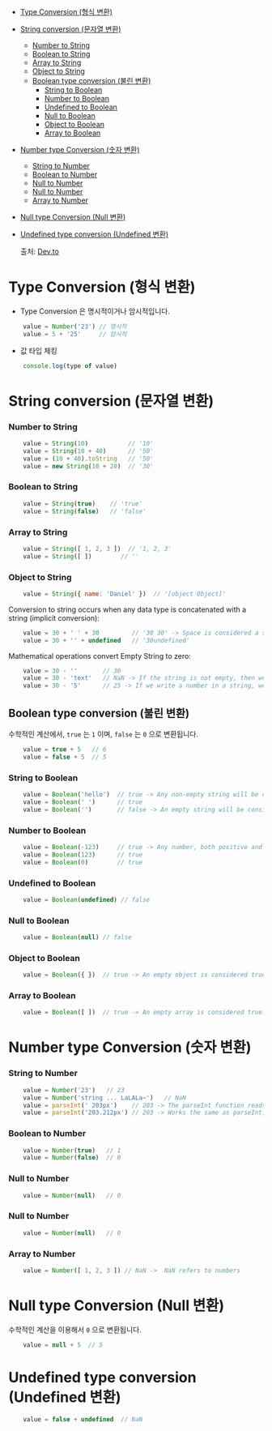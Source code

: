 - [Type Conversion (형식 변환)](#type-conversion-형식-변환)
- [String conversion (문자열 변환)](#string-conversion-문자열-변환)
    - [Number to String](#number-to-string)
    - [Boolean to String](#boolean-to-string)
    - [Array to String](#array-to-string)
    - [Object to String](#object-to-string)
  - [Boolean type conversion (불린 변환)](#boolean-type-conversion-불린-변환)
    - [String to Boolean](#string-to-boolean)
    - [Number to Boolean](#number-to-boolean)
    - [Undefined to Boolean](#undefined-to-boolean)
    - [Null to Boolean](#null-to-boolean)
    - [Object to Boolean](#object-to-boolean)
    - [Array to Boolean](#array-to-boolean)
- [Number type Conversion (숫자 변환)](#number-type-conversion-숫자-변환)
    - [String to Number](#string-to-number)
    - [Boolean to Number](#boolean-to-number)
    - [Null to Number](#null-to-number)
    - [Null to Number](#null-to-number-1)
    - [Array to Number](#array-to-number)
- [Null type Conversion (Null 변환)](#null-type-conversion-null-변환)
- [Undefined type conversion (Undefined 변환)](#undefined-type-conversion-undefined-변환)

    출처: [Dev.to](https://dev.to/danielkrupnyy/javascript-basic-type-conversion-cheat-sheet-1gg4#string-conversion)


# Type Conversion (형식 변환)

* Type Conversion 은 명시적이거나 암시적입니다.

``` js
    value = Number('23') // 명시적
    value = 5 + '25'     // 암시적
```

* 값 타입 체킹

``` js
    console.log(type of value)
```

# String conversion (문자열 변환)

### Number to String
``` js
    value = String(10)           // '10'
    value = String(10 + 40)      // '50'
    value = (10 + 40).toString   // '50'
    value = new String(10 + 20)  // '30'
```

### Boolean to String

``` js
    value = String(true)    // 'true'
    value = String(false)   // 'false'
```

### Array to String

``` js
    value = String([ 1, 2, 3 ])  // '1, 2, 3'
    value = String([ ])        // ''
```

### Object to String

``` js
    value = String({ name: 'Daniel' })  // '[object Object]'
```

Conversion to string occurs when any data type is concatenated with a string (implicit conversion):

``` js
    value = 30 + ' ' + 30         // '30 30' -> Space is considered a symbol
    value = 30 + '' + undefined   // '30undefined'
```

Mathematical operations convert Empty String to zero:

``` js
    value = 30 - ''       // 30
    value = 30 - 'text'   // NaN -> If the string is not empty, then we will get NaN - calculation error.
    value = 30 - '5'      // 25 -> If we write a number in a string, we will get a number type
```

## Boolean type conversion (불린 변환)

수학적인 계산에서, `true` 는 `1` 이며, `false` 는 `0` 으로 변환됩니다.

``` js
    value = true + 5   // 6
    value = false + 5  // 5
```

### String to Boolean

``` js
    value = Boolean('hello')  // true -> Any non-empty string will be considered true.
    value = Boolean(' ')      // true
    value = Boolean('')       // false -> An empty string will be considered false.
```

### Number to Boolean

``` js
    value = Boolean(-123)     // true -> Any number, both positive and negative, will be considered true.
    value = Boolean(123)      // true
    value = Boolean(0)        // true
```

### Undefined to Boolean

``` js
    value = Boolean(undefined) // false
``` 

### Null to Boolean

``` js
    value = Boolean(null) // false
```

### Object to Boolean

``` js
    value = Boolean({ })  // true -> An empty object is considered true.
```

### Array to Boolean

``` js
    value = Boolean([ ])  // true -> An empty array is considered true.
```


# Number type Conversion (숫자 변환)

### String to Number

``` js
    value = Number('23')   // 23
    value = Number('string ... LaLALa~')   // NaN
    value = parseInt(' 203px')    // 203 -> The parseInt function reads a number from a string and removes all characters after it, but if there are characters before the number (except for a space), then it will output NaN. Serves for whole numbers.
    value = parseInt('203.212px') // 203 -> Works the same as parseInt, but for fractional numbers.
```

### Boolean to Number

``` js
    value = Number(true)   // 1
    value = Number(false)  // 0
```

### Null to Number

``` js
    value = Number(null)   // 0
```

### Null to Number

``` js
    value = Number(null)   // 0
```

### Array to Number

``` js
    value = Number([ 1, 2, 3 ]) // NaN ->  NaN refers to numbers
```


# Null type Conversion (Null 변환)

수학적인 계산을 이용해서 `0`  으로 변환됩니다.

``` js
    value = null + 5  // 5
```

# Undefined type conversion (Undefined 변환)

``` js
    value = false + undefined  // NaN
```